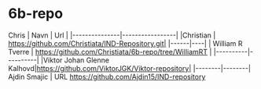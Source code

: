 # 6b-repo
Chris
| Navn | Url |
|---------------|-----------------|
|Christian | https://github.com/Christiata/IND-Repository.git|
|------|----|
| William R Tverre | https://github.com/Christiata/6b-repo/tree/WilliamRT |
|----------|----------|
|Viktor Johan Glenne Kalhovd|https://github.com/ViktorJGK/Viktor-repository|
 |--------|--------|
 Ajdin Smajic | URL https://github.com/Ajdin15/IND-repository


